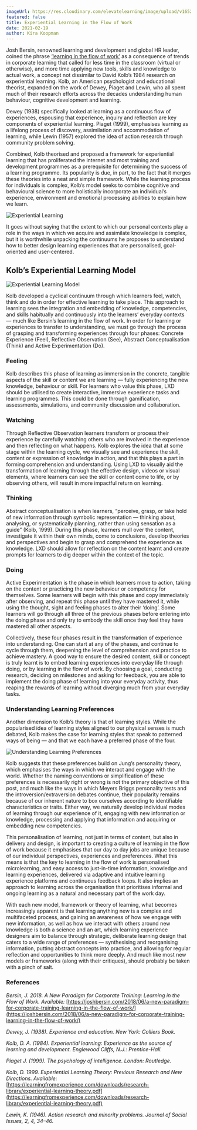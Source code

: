 ```yaml
---
imageUrl: https://res.cloudinary.com/elevatelearning/image/upload/v1652341525/site-assets/insights-cover-10_y0y6f8.jpg
featured: false
title: Experiential Learning in the Flow of Work
date: 2021-02-19
author: Kira Koopman
---
```


Josh Bersin, renowned learning and development and global HR leader, coined the phrase [‘learning in the flow of work’](https://joshbersin.com/2018/06/a-new-paradigm-for-corporate-training-learning-in-the-flow-of-work/) as a consequence of trends in corporate learning that called for less time in the classroom (virtual or otherwise), and more time applying new tools, skills and knowledge to actual work, a concept not dissimilar to David Kolb’s 1984 research on experiential learning. Kolb, an American psychologist and educational theorist, expanded on the work of Dewey, Piaget and Lewin, who all spent much of their research efforts across the decades understanding human behaviour, cognitive development and learning.

Dewey (1938) specifically looked at learning as a continuous flow of experiences, espousing that experience, inquiry and reflection are key components of experiential learning. Piaget (1999), emphasises learning as a lifelong process of discovery, assimilation and accommodation of learning, while Lewin (1957) explored the idea of action research through community problem solving.

Combined, Kolb theorised and proposed a framework for experiential learning that has proliferated the internet and most training and development programmes as a prerequisite for determining the success of a learning programme. Its popularity is due, in part, to the fact that it merges these theories into a neat and simple framework. While the learning process for individuals is complex, Kolb’s model seeks to combine cognitive and behavioural science to more holistically incorporate an individual’s experience, environment and emotional processing abilities to explain how we learn.

<img src="https://res.cloudinary.com/elevatelearning/image/upload/c_scale,w_550/v1652429724/site-articles/experiential-learning-in-the-flow-of-work/experiential-learning_lmavbt.jpg" alt="Experiential Learning" title="Experiential Learning" class="img-center"/>

It goes without saying that the extent to which our personal contexts play a role in the ways in which we acquire and assimilate knowledge is complex, but it is worthwhile unpacking the continuums he proposes to understand how to better design learning experiences that are personalised, goal-oriented and user-centered.

## Kolb’s Experiential Learning Model

<img src="https://res.cloudinary.com/elevatelearning/image/upload/c_scale,w_550/v1652429724/site-articles/experiential-learning-in-the-flow-of-work/experiential-learning-model_mjhr1h.jpg" alt="Experiential Learning Model" title="Experiential Learning Model" class="img-center"/>

Kolb developed a cyclical continuum through which learners feel, watch, think and do in order for effective learning to take place. This approach to learning sees the integration and embedding of knowledge, competencies, and skills habitually and continuously into the learners’ everyday contexts — much like Bersin’s learning in the flow of work. In order for learning or experiences to transfer to understanding, we must go through the process of grasping and transforming experiences through four phases: Concrete Experience (Feel), Reflective Observation (See), Abstract Conceptualisation (Think) and Active Experimentation (Do).

### Feeling

Kolb describes this phase of learning as immersion in the concrete, tangible aspects of the skill or content we are learning — fully experiencing the new knowledge, behaviour or skill. For learners who value this phase, LXD should be utilised to create interactive, immersive experience tasks and learning programmes. This could be done through gamification, assessments, simulations, and community discussion and collaboration.

### Watching

Through Reflective Observation learners transform or process their experience by carefully watching others who are involved in the experience and then reflecting on what happens. Kolb explores the idea that at some stage within the learning cycle, we visually see and experience the skill, content or expression of knowledge in action, and that this plays a part in forming comprehension and understanding. Using LXD to visually aid the transformation of learning through the effective design, videos or visual elements, where learners can see the skill or content come to life, or by observing others, will result in more impactful return on learning.

### Thinking

Abstract conceptualisation is when learners, “perceive, grasp, or take hold of new information through symbolic representation — thinking about, analysing, or systematically planning, rather than using sensation as a guide” (Kolb, 1999). During this phase, learners mull over the content, investigate it within their own minds, come to conclusions, develop theories and perspectives and begin to grasp and comprehend the experience as knowledge. LXD should allow for reflection on the content learnt and create prompts for learners to dig deeper within the context of the topic.

### Doing

Active Experimentation is the phase in which learners move to action, taking on the content or practicing the new behaviour or competency for themselves. Some learners will begin with this phase and copy immediately after observing, and repeat this phase until they have mastered it, while using the thought, sight and feeling phases to alter their ‘doing’. Some learners will go through all three of the previous phases before entering into the doing phase and only try to embody the skill once they feel they have mastered all other aspects.

Collectively, these four phases result in the transformation of experience into understanding. One can start at any of the phases, and continue to cycle through them, deepening the level of comprehension and practice to achieve mastery. A good way to ensure the desired content, skill or concept is truly learnt is to embed learning experiences into everyday life through doing, or by learning in the flow of work. By choosing a goal, conducting research, deciding on milestones and asking for feedback, you are able to implement the doing phase of learning into your everyday activity, thus reaping the rewards of learning without diverging much from your everyday tasks.

### Understanding Learning Preferences

Another dimension to Kolb’s theory is that of learning styles. While the popularised idea of learning styles aligned to our physical senses is much debated, Kolb makes the case for learning styles that speak to patterned ways of being — and that we each have a preferred phase of the four.

<img src="https://res.cloudinary.com/elevatelearning/image/upload/c_scale,w_550/v1652429724/site-articles/experiential-learning-in-the-flow-of-work/understanding-learning-preferences_bjpu2q.jpg" alt="Understanding Learning Preferences" title="Understanding Learning Preferences" class="img-center"/>

Kolb suggests that these preferences build on Jung’s personality theory, which emphasises the ways in which we interact and engage with the world. Whether the naming conventions or simplification of these preferences is necessarily right or wrong is not the primary objective of this post, and much like the ways in which Meyers Briggs personality tests and the introversion/extraversion debates continue, their popularity remains because of our inherent nature to box ourselves according to identifiable characteristics or traits. Either way, we naturally develop individual modes of learning through our experience of it, engaging with new information or knowledge, processing and applying that information and acquiring or embedding new competencies.

This personalisation of learning, not just in terms of content, but also in delivery and design, is important to creating a culture of learning in the flow of work because it emphasises that our day to day jobs are unique because of our individual perspectives, experiences and preferences. What this means is that the key to learning in the flow of work is personalised microlearning, and easy access to just-in-time information, knowledge and learning experiences, delivered via adaptive and intuitive learning experience platforms and continuous feedback loops. It also implies an approach to learning across the organisation that prioritises informal and ongoing learning as a natural and necessary part of the work day.

With each new model, framework or theory of learning, what becomes increasingly apparent is that learning anything new is a complex and multifaceted process, and gaining an awareness of how we engage with new information, as well as how we interact with others around new knowledge is both a science and an art, which learning experience designers aim to balance through strategic, deliberate learning design that caters to a wide range of preferences — synthesising and reorganising information, putting abstract concepts into practice, and allowing for regular reflection and opportunities to think more deeply. And much like most new models or frameworks (along with their critiques), should probably be taken with a pinch of salt.

### References

_Bersin, J. 2018. A New Paradigm for Corporate Training: Learning in the Flow of Work. Available:_ [https://joshbersin.com/2018/06/a-new-paradigm-for-corporate-training-learning-in-the-flow-of-work/](https://joshbersin.com/2018/06/a-new-paradigm-for-corporate-training-learning-in-the-flow-of-work/)

_Dewey, J. (1938). Experience and education. New York: Colliers Book._

_Kolb, D. A. (1984). Experiential learning: Experience as the source of learning and development. Englewood Cliffs, N.J.: Prentice-Hall._

_Piaget J. (1999). The psychology of intelligence. London: Routledge._

_Kolb, D. 1999. Experiential Learning Theory: Previous Research and New Directions. Available:_ [https://learningfromexperience.com/downloads/research-library/experiential-learning-theory.pdf](https://learningfromexperience.com/downloads/research-library/experiential-learning-theory.pdf)

_Lewin, K. (1946). Action research and minority problems. Journal of Social Issues, 2, 4, 34–46._
